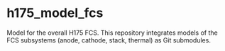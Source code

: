 # h175_model_fcs
Model for the overall H175 FCS. This repository integrates models of the FCS subsystems (anode, cathode, stack, thermal) as Git submodules.
